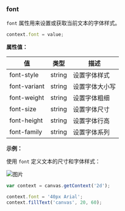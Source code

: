 ### font

`font` 属性用来设置或获取当前文本的字体样式。

```js
context.font = value;
```

**属性值：**

| 值     |  类型   | 描述              |
|------- |------  | ---------------- |
| font-style  | string |设置字体样式  |
| font-variant  | string |设置字体大小写 |
| font-weight | string |设置字体粗细 |
| font-size  | string |设置字体尺寸  |
| font-height  | string |设置字体行高  |
| font-family | string |设置字体系列  |

**示例：**

使用 `font` 定义文本的尺寸和字体样式：

![图片](/img/game/canvas/font-001.png)

```js
var context = canvas.getContext('2d');

context.font = '40px Arial';
context.fillText('canvas', 20, 60);
```
